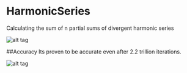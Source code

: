 # HarmonicSeries
Calculating the sum of n partial sums of divergent harmonic series

![alt tag](https://www.dropbox.com/s/wpmfylo4swlxxej/25.png?dl=0)


##Accuracy
Its proven to be accurate even after 2.2 trillion iterations.

![alt tag](https://www.dropbox.com/s/gir4cwlsnz2if55/Accuracy%20Sum%2029.png?dl=0)
